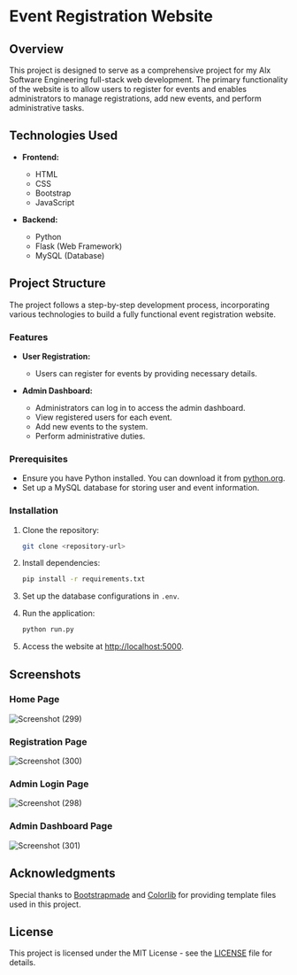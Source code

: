# Event Registration Website

## Overview

This project is designed to serve as a comprehensive project for my Alx Software Engineering full-stack web development. The primary functionality of the website is to allow users to register for events and enables administrators to manage registrations, add new events, and perform administrative tasks.

## Technologies Used

- **Frontend:**
  - HTML
  - CSS
  - Bootstrap
  - JavaScript

- **Backend:**
  - Python
  - Flask (Web Framework)
  - MySQL (Database)

## Project Structure

The project follows a step-by-step development process, incorporating various technologies to build a fully functional event registration website.

### Features

- **User Registration:**
  - Users can register for events by providing necessary details.

- **Admin Dashboard:**
  - Administrators can log in to access the admin dashboard.
  - View registered users for each event.
  - Add new events to the system.
  - Perform administrative duties.

### Prerequisites

- Ensure you have Python installed. You can download it from [python.org](https://www.python.org/).
- Set up a MySQL database for storing user and event information.

### Installation

1. Clone the repository:

   ```bash
   git clone <repository-url>
   ```

2. Install dependencies:

   ```bash
   pip install -r requirements.txt
   ```

3. Set up the database configurations in `.env`.

4. Run the application:

   ```bash
   python run.py
   ```

5. Access the website at [http://localhost:5000](http://localhost:5000).

## Screenshots

### Home Page
![Screenshot (299)](https://github.com/BwaveICT/Event_registration_website_project/assets/107191784/d0691677-af66-4944-94e1-387a039b26d0)

### Registration Page
![Screenshot (300)](https://github.com/BwaveICT/Event_registration_website_project/assets/107191784/5bae42f0-8c5d-4ec3-a7f7-0c97cb7e4f6e)

### Admin Login Page
![Screenshot (298)](https://github.com/BwaveICT/Event_registration_website_project/assets/107191784/8bad3f65-9d22-48b0-b3ea-e77f0c7c8f6b)

### Admin Dashboard Page
![Screenshot (301)](https://github.com/BwaveICT/Event_registration_website_project/assets/107191784/e4fc1b50-6440-4520-b4eb-88f880fb1ab1)

## Acknowledgments

Special thanks to [Bootstrapmade](https://bootstrapmade.com/) and [Colorlib](https://colorlib.com/) for providing template files used in this project.

## License

This project is licensed under the MIT License - see the [LICENSE](LICENSE) file for details.
